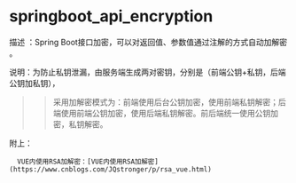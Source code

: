 # springboot_api_encryption

描述 ：Spring Boot接口加密，可以对返回值、参数值通过注解的方式自动加解密 。

说明：为防止私钥泄漏，由服务端生成两对密钥，分别是（前端公钥+私钥，后端公钥加私钥），
>>采用加解密模式为：前端使用后台公钥加密，使用前端私钥解密；后端使用前端公钥加密，使用后端私钥解密。前后端统一使用公钥加密，私钥解密。

附上：

      VUE内使用RSA加解密：[VUE内使用RSA加解密](https://www.cnblogs.com/JQstronger/p/rsa_vue.html)
      
